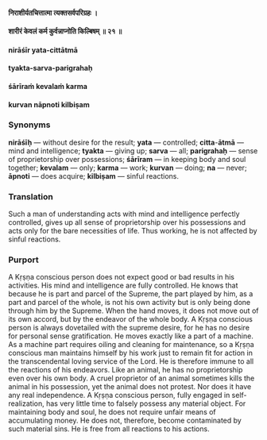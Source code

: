 #### निराशीर्यतचित्तात्मा त्यक्तसर्वपरिग्रहः ।
#### शारीरं केवलं कर्म कुर्वन्नाप्नोति किल्बिषम् ॥ २१ ॥

#### nirāśīr yata-cittātmā
#### tyakta-sarva-parigrahaḥ
#### śārīraṁ kevalaṁ karma
#### kurvan nāpnoti kilbiṣam

### Synonyms

**nirāśīḥ** — without desire for the result; **yata** — controlled; **citta**-**ātmā** — mind and intelligence; **tyakta** — giving up; **sarva** — all; **parigrahaḥ** — sense of proprietorship over possessions; **śārīram** — in keeping body and soul together; **kevalam** — only; **karma** — work; **kurvan** — doing; **na** — never; **āpnoti** — does acquire; **kilbiṣam** — sinful reactions.

### Translation

Such a man of understanding acts with mind and intelligence perfectly controlled, gives up all sense of proprietorship over his possessions and acts only for the bare necessities of life. Thus working, he is not affected by sinful reactions.

### Purport

A Kṛṣṇa conscious person does not expect good or bad results in his activities. His mind and intelligence are fully controlled. He knows that because he is part and parcel of the Supreme, the part played by him, as a part and parcel of the whole, is not his own activity but is only being done through him by the Supreme. When the hand moves, it does not move out of its own accord, but by the endeavor of the whole body. A Kṛṣṇa conscious person is always dovetailed with the supreme desire, for he has no desire for personal sense gratification. He moves exactly like a part of a machine. As a machine part requires oiling and cleaning for maintenance, so a Kṛṣṇa conscious man maintains himself by his work just to remain fit for action in the transcendental loving service of the Lord. He is therefore immune to all the reactions of his endeavors. Like an animal, he has no proprietorship even over his own body. A cruel proprietor of an animal sometimes kills the animal in his possession, yet the animal does not protest. Nor does it have any real independence. A Kṛṣṇa conscious person, fully engaged in self-realization, has very little time to falsely possess any material object. For maintaining body and soul, he does not require unfair means of accumulating money. He does not, therefore, become contaminated by such material sins. He is free from all reactions to his actions.